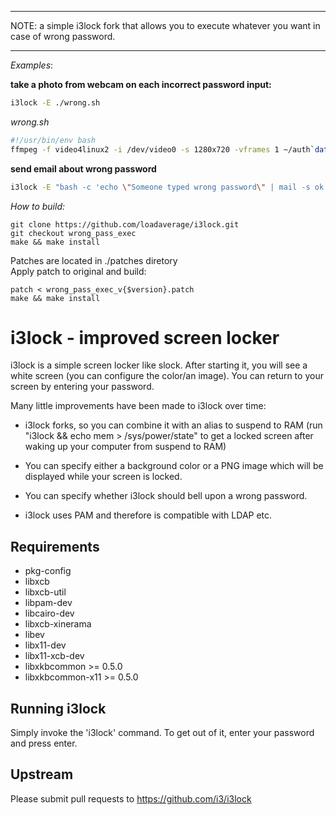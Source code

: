 *** 
NOTE: a simple i3lock fork that allows you to execute whatever you want in case of wrong password. 
***

_Examples_:     

**take a photo from webcam on each incorrect password input:**

```bash
i3lock -E ./wrong.sh
```

_wrong.sh_

```bash
#!/usr/bin/env bash
ffmpeg -f video4linux2 -i /dev/video0 -s 1280x720 -vframes 1 ~/auth`date +%Y_%m_%d_%H-%M-%S`.jpeg &>/dev/null
```
**send email about wrong password**
```bash
i3lock -E "bash -c 'echo \"Someone typed wrong password\" | mail -s ok cve@example.org'"
```
_How to build:_

```
git clone https://github.com/loadaverage/i3lock.git
git checkout wrong_pass_exec
make && make install
```
Patches are located in ./patches diretory   
Apply patch to original and build:

```
patch < wrong_pass_exec_v{$version}.patch
make && make install
```

i3lock - improved screen locker
===============================
i3lock is a simple screen locker like slock. After starting it, you will
see a white screen (you can configure the color/an image). You can return
to your screen by entering your password.

Many little improvements have been made to i3lock over time:

- i3lock forks, so you can combine it with an alias to suspend to RAM
  (run "i3lock && echo mem > /sys/power/state" to get a locked screen
   after waking up your computer from suspend to RAM)

- You can specify either a background color or a PNG image which will be
  displayed while your screen is locked.

- You can specify whether i3lock should bell upon a wrong password.

- i3lock uses PAM and therefore is compatible with LDAP etc.

Requirements
------------
- pkg-config
- libxcb
- libxcb-util
- libpam-dev
- libcairo-dev
- libxcb-xinerama
- libev
- libx11-dev
- libx11-xcb-dev
- libxkbcommon >= 0.5.0
- libxkbcommon-x11 >= 0.5.0

Running i3lock
-------------
Simply invoke the 'i3lock' command. To get out of it, enter your password and
press enter.

Upstream
--------
Please submit pull requests to https://github.com/i3/i3lock
